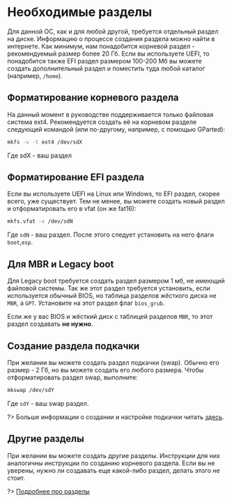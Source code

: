 # Необходимые разделы

Для данной ОС, как и для любой другой, требуется отдельный раздел на диске. Информацию о процессе создания раздела можно найти в интернете. Как минимум, нам понадобится корневой раздел - рекомендуемый размер более 20 Гб. Если вы используете UEFI, то понадобится также EFI раздел размером 100-200 Мб вы можете создать дополнительный раздел и поместить туда любой каталог (например, `/home`).

## Форматирование корневого раздела

На данный момент в руководстве поддерживается только файловая система ext4. Рекомендуется создать её на корневом разделе следующей командой (или по-другому, например, с помощью GParted):

```bash
mkfs -v -t ext4 /dev/sdX
```

Где sdX - ваш раздел

## Форматирование EFI раздела

Если вы используете UEFI на Linux или Windows, то EFI раздел, скорее всего, уже существует. Тем не менее, вы можете создать новый раздел и отформатировать его в vfat (он же fat16):

```bash
mkfs.vfat -v /dev/sdN
```

Где `sdN` - ваш раздел.
После этого следует установить на него флаги `boot`,`esp`.

## Для MBR и Legacy boot

Для Legacy boot требуется создать раздел размером 1 мб, не имеющий файловой системы. Так же этот раздел требуется установить, если используется обычный BIOS, но таблица разделов жёсткого диска не `MBR`, а `GPT`. Установите на этот раздел флаг `bios_grub`.

Если же у вас BIOS и жёсткий диск с таблицей разделов `MBR`, то этот раздел создавать **не нужно**.

## Создание раздела подкачки

При желании вы можете создать раздел подкачки (swap). Обычно его размер - 2 Гб, но вы можете создать его любого размера. Чтобы отформатировать раздел swap, выполните:

```bash
mkswap /dev/sdY
```

Где `sdY` - ваш swap раздел.

?> Больше информации о создании и настройке подкачки читать [здесь](additional/swap.md).

## Другие разделы

При желании вы можете создать другие разделы. Инструкции для них аналогичны инструкции по созданию корневого раздела. Если вы не уверены, нужно ли создавать еще какой-либо раздел, делать этого не стоит.

?> [Подробнее про разделы](additional/partitions_calalogs?id=Типы-разделов)
